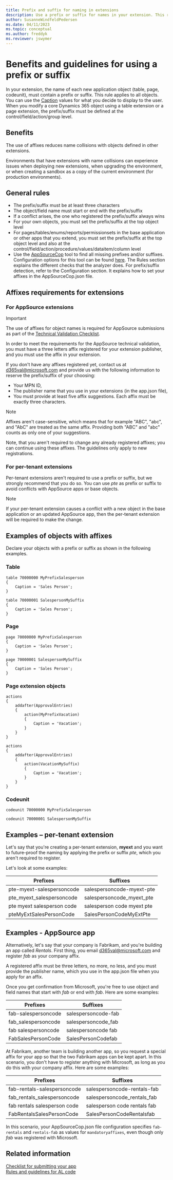 ```yaml
---
title: Prefix and suffix for naming in extensions
description: Use a prefix or suffix for names in your extension. This rule applies to all objects, including tables, pages, and codeunits. This topic explains the benefits and guidelines for using a prefix or suffix."
author: SusanneWindfeldPedersen
ms.date: 04/11/2023
ms.topic: conceptual
ms.author: freddyk
ms.reviewer: jswymer
---
```


# Benefits and guidelines for using a prefix or suffix

In your extension, the name of each new application object (table, page, codeunit), must contain a prefix or suffix. This rule applies to all objects. You can use the [Caption](../developer/properties/devenv-caption-property.md) values for what you decide to display to the user. When you modify a core Dynamics 365 object using a table extension or a page extension, the prefix/suffix must be defined at the control/field/action/group level.

## Benefits

The use of affixes reduces name collisions with objects defined in other extensions.

Environments that have extensions with name collisions can experience issues when deploying new extensions, when upgrading the environment, or when creating a sandbox as a copy of the current environment (for production environments).

## General rules

- The prefix/suffix must be at least three characters
- The object/field name must start or end with the prefix/suffix
- If a conflict arises, the one who registered the prefix/suffix always wins
- For your own objects, you must set the prefix/suffix at the top object level
- For pages/tables/enums/reports/permissionsets in the base application or other apps that you extend, you must set the prefix/suffix at the top object level and also at the control/field/action/procedure/values/dataitem/column level
- Use the [AppSourceCop](../developer/devenv-using-code-analysis-tool.md) tool to find all missing prefixes and/or suffixes. Configuration options for this tool can be found [here](../developer/analyzers/appsourcecop.md). The Rules section explains the different checks that the analyzer does. For prefix/suffix detection, refer to the Configuration section. It explains how to set your affixes in the AppSourceCop.json file.

## Affixes requirements for extensions

### For AppSource extensions

> [!IMPORTANT]  
> The use of affixes for object names is required for AppSource submissions as part of the [Technical Validation Checklist](../developer/devenv-checklist-submission.md).


In order to meet the requirements for the AppSource technical validation, you must have a three letters affix registered for your extension publisher, and you must use the affix in your extension.

If you don't have any affixes registered yet, contact us at [d365val@microsoft.com](mailto:d365val@microsoft.com) and provide us with the following information to reserve the prefix/suffix of your choosing:

- Your MPN ID,
- The publisher name that you use in your extensions (in the app.json file),
- You must provide at least five affix suggestions. Each affix must be exactly three characters.

> [!NOTE]
> Affixes aren't case-sensitive, which means that for example "ABC", "abc", and "AbC" are treated as the same affix. Providing both "ABC" and "abc" counts as only one of your suggestions.

Note, that you aren't required to change any already registered affixes; you can continue using these affixes. The guidelines only apply to new registrations.

### For per-tenant extensions

Per-tenant extensions aren't required to use a prefix or suffix, but we strongly recommend that you do so. You can use *pte* as prefix or suffix to avoid conflicts with AppSource apps or base objects.

> [!NOTE]
> If your per-tenant extension causes a conflict with a new object in the base application or an updated AppSource app, then the per-tenant extension will be required to make the change.

## Examples of objects with affixes

Declare your objects with a prefix or suffix as shown in the following examples.

### Table

```AL
table 70000000 MyPrefixSalesperson
{
    Caption = 'Sales Person';
}
```

```AL
table 70000001 SalespersonMySuffix
{
    Caption = 'Sales Person';
}
```

### Page

```AL
page 70000000 MyPrefixSalesperson
{
    Caption = 'Sales Person';
}
```

```AL
page 70000001 SalespersonMySuffix
{
    Caption = 'Sales Person';
}
```

### Page extension objects

```AL
actions
{
    addafter(ApprovalEntries)
    {
        action(MyPrefixVacation)
        {
            Caption = 'Vacation';
        }
    }
}
```

```AL
actions
{
    addafter(ApprovalEntries)
    {
        action(VacationMySuffix)
        {
            Caption = 'Vacation';
        }
    }
}
```

### Codeunit

```AL
codeunit 70000000 MyPrefixSalesperson
```

```AL
codeunit 70000001 SalespersonMySuffix
```

## Examples – per-tenant extension

Let's say that you're creating a per-tenant extension, **myext** and you want to future-proof the naming by applying the prefix or suffix *pte*, which you aren't required to register.  

Let's look at some examples:

| Prefixes                   | Suffixes                   |
|----------------------------|----------------------------|
| pte-myext-salespersoncode  | salespersoncode-myext-pte  |
| pte_myext_salespersoncode  | salespersoncode_myext_pte  |
| pte myext salesperson code | salesperson code myext pte |
| pteMyExtSalesPersonCode    | SalesPersonCodeMyExtPte    |

## Examples - AppSource app

Alternatively, let's say that your company is Fabrikam, and you're building an app called *Rentals*. First thing, you email [d365val@microsoft.com](mailto:d365val@microsoft.com) and register *fab* as your company affix.  

A registered affix must be three letters, no more, no less, and you must provide the publisher name, which you use in the app.json file when you apply for an affix.  

Once you get confirmation from Microsoft, you're free to use object and field names that start with *fab* or end with *fab*. Here are some examples:

| Prefixes               | Suffixes               |
|------------------------|------------------------|
| fab-salespersoncode | salespersoncode-fab |
| fab_salespersoncode | salespersoncode_fab |
| fab salespersoncode | salespersoncode fab |
| FabSalesPersonCode  | SalesPersonCodefab  |

At Fabrikam, another team is building another app, so you request a special affix for your app so that the two Fabrikam apps can be kept apart. In this scenario, you don't have to register anything with Microsoft, as long as you do this with your company affix. Here are some examples:

| Prefixes               | Suffixes               |
|------------------------|------------------------|
|fab-rentals-salespersoncode|salespersoncode-rentals-fab|
|fab_rentals_salespersoncode|salespersoncode_rentals_fab|
|fab rentals salesperson code|salesperson code rentals fab|
|FabRentalsSalesPersonCode|SalesPersonCodeRentalsfab|

In this scenario, your AppSourceCop.json file configuration specifies `fab-rentals` and `rentals-fab` as values for `mandatoryaffixes`, even though only *fab* was registered with Microsoft.

## Related information

[Checklist for submitting your app](../developer/devenv-checklist-submission.md)  
[Rules and guidelines for AL code](apptest-overview.md)  
